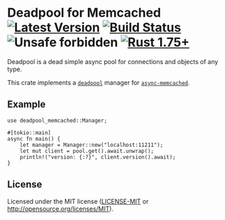# Deadpool for Memcached [![Latest Version](https://img.shields.io/crates/v/deadpool-memcached.svg)](https://crates.io/crates/deadpool-memcached) [![Build Status](https://img.shields.io/github/actions/workflow/status/deadpool-rs/deadpool/deadpool-memcached.yml?branch=main)](https://github.com/deadpool-rs/deadpool/actions/workflows/deadpool-memcached.yml?query=branch%3Amain) ![Unsafe forbidden](https://img.shields.io/badge/unsafe-forbidden-success.svg "Unsafe forbidden") [![Rust 1.75+](https://img.shields.io/badge/rustc-1.75+-lightgray.svg "Rust 1.75+")](https://blog.rust-lang.org/2023/12/28/Rust-1.75.0.html)

Deadpool is a dead simple async pool for connections and objects of any type.

This crate implements a [`deadpool`](https://crates.io/crates/deadpool)
manager for [`async-memcached`](https://crates.io/crates/async-memcached).

## Example

```rust,ignore
use deadpool_memcached::Manager;

#[tokio::main]
async fn main() {
    let manager = Manager::new("localhost:11211");
    let mut client = pool.get().await.unwrap();
    println!("version: {:?}", client.version().await);
}
```

## License

Licensed under the MIT license ([LICENSE-MIT](LICENSE-MIT) or <http://opensource.org/licenses/MIT>).
